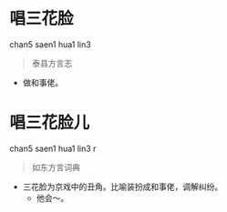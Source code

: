 # 唱三花脸
chan5 saen1 hua1 lin3
> 泰县方言志
- 做和事佬。


# 唱三花脸儿
chan5 saen1 hua1 lin3 r
> 如东方言词典
- 三花脸为京戏中的丑角。比喻装扮成和事佬，调解纠纷。
  - 他会～。
